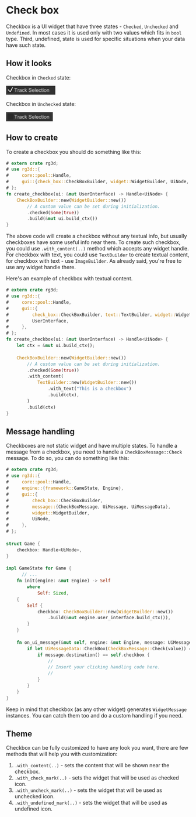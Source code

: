# Check box

Checkbox is a UI widget that have three states - `Checked`, `Unchecked` and `Undefined`. In most cases it is used
only with two values which fits in `bool` type. Third, undefined, state is used for specific situations when your
data have such state. 

## How it looks

Checkbox in `Checked` state:

![Checked](./checked.png)

Checkbox in `Unchecked` state:

![Unchecked](./unchecked.png)

## How to create

To create a checkbox you should do something like this:

```rust
# extern crate rg3d;
# use rg3d::{
#     core::pool::Handle,
#     gui::{check_box::CheckBoxBuilder, widget::WidgetBuilder, UiNode, UserInterface},
# };
fn create_checkbox(ui: &mut UserInterface) -> Handle<UiNode> {
    CheckBoxBuilder::new(WidgetBuilder::new())
        // A custom value can be set during initialization.
        .checked(Some(true))
        .build(&mut ui.build_ctx())
}
```

The above code will create a checkbox without any textual info, but usually checkboxes have some useful info
near them. To create such checkbox, you could use `.with_content(..)` method which accepts any widget handle.
For checkbox with text, you could use `TextBuilder` to create textual content, for checkbox with text - use 
`ImageBuilder`. As already said, you're free to use any widget handle there.

Here's an example of checkbox with textual content.

```rust
# extern crate rg3d;
# use rg3d::{
#     core::pool::Handle,
#     gui::{
#         check_box::CheckBoxBuilder, text::TextBuilder, widget::WidgetBuilder, UiNode,
#         UserInterface,
#     },
# };
fn create_checkbox(ui: &mut UserInterface) -> Handle<UiNode> {
    let ctx = &mut ui.build_ctx();

    CheckBoxBuilder::new(WidgetBuilder::new())
        // A custom value can be set during initialization.
        .checked(Some(true))
        .with_content(
            TextBuilder::new(WidgetBuilder::new())
                .with_text("This is a checkbox")
                .build(ctx),
        )
        .build(ctx)
}
```

## Message handling

Checkboxes are not static widget and have multiple states. To handle a message from a checkbox, you need to handle
a `CheckBoxMessage::Check` message. To do so, you can do something like this:

```rust
# extern crate rg3d;
# use rg3d::{
#     core::pool::Handle,
#     engine::{framework::GameState, Engine},
#     gui::{
#         check_box::CheckBoxBuilder,
#         message::{CheckBoxMessage, UiMessage, UiMessageData},
#         widget::WidgetBuilder,
#         UiNode,
#     },
# };

struct Game {
    checkbox: Handle<UiNode>,
}

impl GameState for Game {
      // ...
    fn init(engine: &mut Engine) -> Self
        where
            Self: Sized,
    {
        Self {
            checkbox: CheckBoxBuilder::new(WidgetBuilder::new())
                .build(&mut engine.user_interface.build_ctx()),
        }
    }

    fn on_ui_message(&mut self, engine: &mut Engine, message: UiMessage) {
        if let UiMessageData::CheckBox(CheckBoxMessage::Check(value)) = message.data() {
            if message.destination() == self.checkbox {
                //
                // Insert your clicking handling code here.
                //
            }
        }
    }
}
```

Keep in mind that checkbox (as any other widget) generates `WidgetMessage` instances. You can catch them too and
do a custom handling if you need.

## Theme

Checkbox can be fully customized to have any look you want, there are few methods that will help you with 
customization:

1) `.with_content(..)` - sets the content that will be shown near the checkbox. 
2) `.with_check_mark(..)` - sets the widget that will be used as checked icon. 
3) `.with_uncheck_mark(..)` - sets the widget that will be used as unchecked icon.
4) `.with_undefined_mark(..)` - sets the widget that will be used as undefined icon.